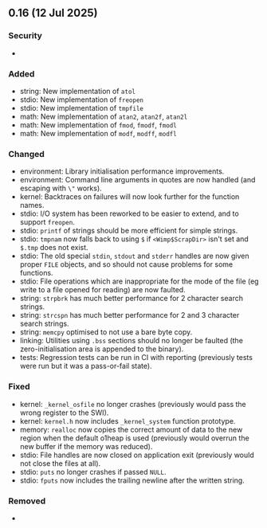 ## 0.16 (12 Jul 2025)

### Security
- 

### Added
- string: New implementation of `atol`
- stdio: New implementation of `freopen`
- stdio: New implementation of `tmpfile`
- math: New implementation of `atan2`, `atan2f`, `atan2l`
- math: New implementation of `fmod`, `fmodf`, `fmodl`
- math: New implementation of `modf`, `modff`, `modfl`

### Changed
- environment: Library initialisation performance improvements.
- environment: Command line arguments in quotes are now handled (and escaping with `\"` works).
- kernel: Backtraces on failures will now look further for the function names.
- stdio: I/O system has been reworked to be easier to extend, and to support `freopen`.
- stdio: `printf` of strings should be more efficient for simple strings.
- stdio: `tmpnam` now falls back to using `$` if `<Wimp$ScrapDir>` isn't set and `$.tmp` does not exist.
- stdio: The old special `stdin`, `stdout` and `stderr` handles are now given proper `FILE` objects, and so should not cause problems for some functions.
- stdio: File operations which are inappropriate for the mode of the file (eg write to a file opened for reading) are now faulted.
- string: `strpbrk` has much better performance for 2 character search strings.
- string: `strcspn` has much better performance for 2 and 3 character search strings.
- string: `memcpy` optimised to not use a bare byte copy.
- linking: Utilities using `.bss` sections should no longer be faulted (the zero-initialisation area is appended to the binary).
- tests: Regression tests can be run in CI with reporting (previously tests were run but it was a pass-or-fail state).

### Fixed
- kernel: `_kernel_osfile` no longer crashes (previously would pass the wrong register to the SWI).
- kernel: `kernel.h` now includes `_kernel_system` function prototype.
- memory: `realloc` now copies the correct amount of data to the new region when the default o1heap is used (previously would overrun the new buffer if the memory was reduced).
- stdio: File handles are now closed on application exit (previously would not close the files at all).
- stdio: `puts` no longer crashes if passed `NULL`.
- stdio: `fputs` now includes the trailing newline after the written string.

### Removed
- 
